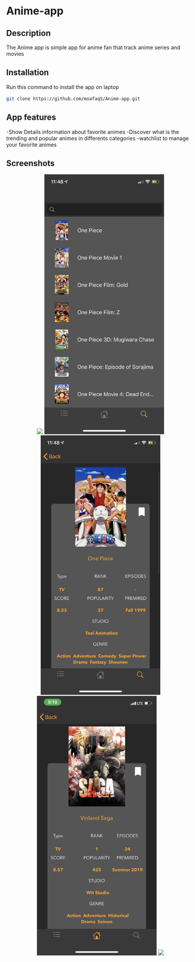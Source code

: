 # Anime-app


## Description 

The Anime app is simple app for anime fan that track anime series and movies 


## Installation
Run this command to install the app on laptop
```bash
git clone https://github.com/moafaqS/Anime-app.git
```

## App features

-Show Details information about favorite animes
-Discover what is the trending and popular animes in differents categories 
-watchlist to manage your favorite animes

## Screenshots
<p align="center">
<img src="https://raw.githubusercontent.com/moafaqS/Anime-app/master/screenshots/1.PNG" width="320">
<img src="https://raw.githubusercontent.com/moafaqS/Anime-app/master/screenshots/2.PNG" width="320">
<img src="https://raw.githubusercontent.com/moafaqS/Anime-app/master/screenshots/3.PNG" width="320">
<img src="https://raw.githubusercontent.com/moafaqS/Anime-app/master/screenshots/4.PNG" width="320">
<img src="https://raw.githubusercontent.com/moafaqS/Anime-app/master/screenshots/5.PNG" width="320">
</p>

